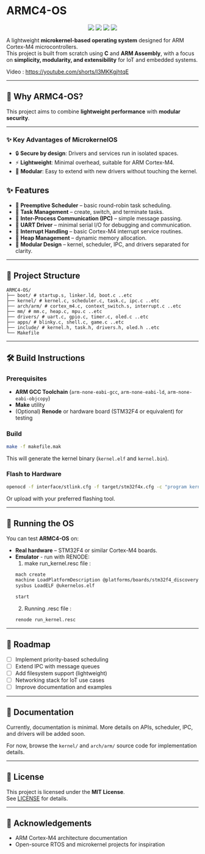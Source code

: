 # ARMC4-OS
<p align="center">
  <img src="https://img.shields.io/badge/ARM-Cortex--M4-blue?style=for-the-badge&logo=arm" />
  <img src="https://img.shields.io/badge/Microkernel-OS-green?style=for-the-badge" />
  <img src="https://img.shields.io/badge/Language-C%2FASM-orange?style=for-the-badge&logo=c" />
  <img src="https://img.shields.io/badge/License-Apache 2.0-yellow?style=for-the-badge" />
</p>

A lightweight **microkernel-based operating system** designed for ARM Cortex-M4 microcontrollers.  
This project is built from scratch using **C** and **ARM Assembly**, with a focus on **simplicity, modularity, and extensibility** for IoT and embedded systems.

Video : 
https://youtube.com/shorts/I3MKKgjhtqE

---
## 🚀 Why ARMC4-OS?

This project aims to combine **lightweight performance** with **modular security**.  

---
### ✨ Key Advantages of MicrokernelOS
- 🔒 **Secure by design**: Drivers and services run in isolated spaces.  
- ⚡ **Lightweight**: Minimal overhead, suitable for ARM Cortex-M4.  
- 🔧 **Modular**: Easy to extend with new drivers without touching the kernel.  

## ✨ Features

- 🔹 **Preemptive Scheduler** – basic round-robin task scheduling.  
- 🔹 **Task Management** – create, switch, and terminate tasks.  
- 🔹 **Inter-Process Communication (IPC)** – simple message passing.  
- 🔹 **UART Driver** – minimal serial I/O for debugging and communication.  
- 🔹 **Interrupt Handling** – basic Cortex-M4 interrupt service routines.  
- 🔹 **Heap Management** – dynamic memory allocation.  
- 🔹 **Modular Design** – kernel, scheduler, IPC, and drivers separated for clarity.

---

## 📂 Project Structure

```
ARMC4-OS/
├── boot/ # startup.s, linker.ld, boot.c ..etc
├── kernel/ # kernel.c, scheduler.c, task.c, ipc.c ..etc
├── arch/arm/ # cortex_m4.c, context_switch.s, interrupt.c ..etc
├── mm/ # mm.c, heap.c, mpu.c ..etc
├── drivers/ # uart.c, gpio.c, timer.c, oled.c ..etc
├── apps/ # blinky.c, shell.c, game.c ..etc
├── include/ # kernel.h, task.h, drivers.h, oled.h ..etc
└── Makefile
```

---

## 🛠️ Build Instructions

### Prerequisites
- **ARM GCC Toolchain** (`arm-none-eabi-gcc`, `arm-none-eabi-ld`, `arm-none-eabi-objcopy`)  
- **Make** utility  
- (Optional) **Renode** or hardware board (STM32F4 or equivalent) for testing  

### Build
```bash
make -f makefile.mak
```

This will generate the kernel binary (`kernel.elf` and `kernel.bin`).

### Flash to Hardware
```bash
openocd -f interface/stlink.cfg -f target/stm32f4x.cfg -c "program kernel.bin verify reset exit 0x08000000"
```

Or upload with your preferred flashing tool.

---

## 🚀 Running the OS

You can test **ARMC4-OS** on:  
- **Real hardware** – STM32F4 or similar Cortex-M4 boards.  
- **Emulator** - run with RENODE:
  1. make run_kernel.resc file :
  ```bash
  mach create
  machine LoadPlatformDescription @platforms/boards/stm32f4_discovery.repl
  sysbus LoadELF @ukernelos.elf

  start
  ```
  2. Running .resc file :
  ```bash
  renode run_kernel.resc
  ```
---

## 📌 Roadmap

- [ ] Implement priority-based scheduling  
- [ ] Extend IPC with message queues  
- [ ] Add filesystem support (lightweight)  
- [ ] Networking stack for IoT use cases  
- [ ] Improve documentation and examples  

---

## 📖 Documentation

Currently, documentation is minimal. More details on APIs, scheduler, IPC, and drivers will be added soon.  

For now, browse the `kernel/` and `arch/arm/` source code for implementation details.

---

## 📜 License

This project is licensed under the **MIT License**.  
See [LICENSE](LICENSE) for details.

---

## 🌟 Acknowledgements

- ARM Cortex-M4 architecture documentation  
- Open-source RTOS and microkernel projects for inspiration  
